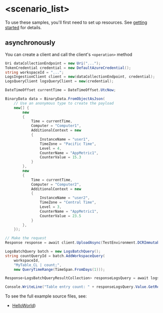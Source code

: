 # <scenario_list>

To use these samples, you'll first need to set up resources. See [getting started](https://github.com/Azure/azure-sdk-for-net/blob/main/sdk/monitor/Azure.Monitor.Ingestion/README.md#getting-started) for details.

## <scenario> asynchronously

You can create a client and call the client's `<operation>` method

```C# Snippet:Azure_Monitor_Ingestion_ScenarioAsync
Uri dataCollectionEndpoint = new Uri("...");
TokenCredential credential = new DefaultAzureCredential();
string workspaceId = "...";
LogsIngestionClient client = new(dataCollectionEndpoint, credential);
LogsQueryClient logsQueryClient = new(credential);

DateTimeOffset currentTime = DateTimeOffset.UtcNow;

BinaryData data = BinaryData.FromObjectAsJson(
    // Use an anonymous type to create the payload
    new[] {
        new
        {
            Time = currentTime,
            Computer = "Computer1",
            AdditionalContext = new
            {
                InstanceName = "user1",
                TimeZone = "Pacific Time",
                Level = 4,
                CounterName = "AppMetric1",
                CounterValue = 15.3
            }
        },
        new
        {
            Time = currentTime,
            Computer = "Computer2",
            AdditionalContext = new
            {
                InstanceName = "user2",
                TimeZone = "Central Time",
                Level = 3,
                CounterName = "AppMetric1",
                CounterValue = 23.5
            }
        },
    });

// Make the request
Response response = await client.UploadAsync(TestEnvironment.DCRImmutableId, "Custom-MyTableRawData", RequestContent.Create(data)).ConfigureAwait(false); //takes StreamName not tablename

LogsBatchQuery batch = new LogsBatchQuery();
string countQueryId = batch.AddWorkspaceQuery(
    workspaceId,
    "MyTable_CL | count;",
    new QueryTimeRange(TimeSpan.FromDays(1)));

Response<LogsBatchQueryResultCollection> responseLogsQuery = await logsQueryClient.QueryBatchAsync(batch).ConfigureAwait(false);

Console.WriteLine("Table entry count: " + responseLogsQuery.Value.GetResult<int>(countQueryId).Single());
```

To see the full example source files, see:
* [HelloWorld](https://github.com/Azure/azure-sdk-for-net/blob/main/sdk/monitor/Azure.Monitor.Ingestion/tests/Samples/Sample1_HelloWorldAsync.cs))

<!-- please refer to <https://github.com/Azure/azure-sdk-for-net/main/sdk/template/Azure.Template/samples/Sample1_HelloWorldAsync.md> to write sample readme file. -->
